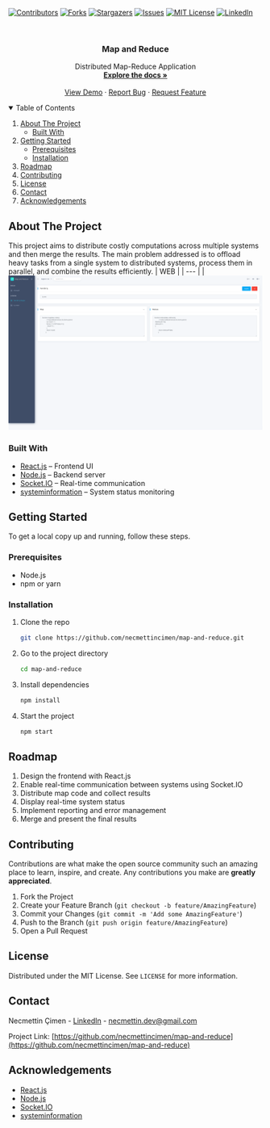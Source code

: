 [![Contributors][contributors-shield]][contributors-url]
[![Forks][forks-shield]][forks-url]
[![Stargazers][stars-shield]][stars-url]
[![Issues][issues-shield]][issues-url]
[![MIT License][license-shield]][license-url]
[![LinkedIn][linkedin-shield]][linkedin-url]

<br />
<p align="center">

  <h3 align="center">Map and Reduce</h3>

  <p align="center">
    Distributed Map-Reduce Application
    <br />
    <a href="https://github.com/necmettincimen/map-and-reduce"><strong>Explore the docs »</strong></a>
    <br />
    <br />
    <a href="#">View Demo</a>
    ·
    <a href="https://github.com/necmettincimen/map-and-reduce/issues">Report Bug</a>
    ·
    <a href="https://github.com/necmettincimen/map-and-reduce/issues">Request Feature</a>
  </p>
</p>

<details open="open">
  <summary>Table of Contents</summary>
  <ol>
    <li>
      <a href="#about-the-project">About The Project</a>
      <ul>
        <li><a href="#built-with">Built With</a></li>
      </ul>
    </li>
    <li>
      <a href="#getting-started">Getting Started</a>
      <ul>
        <li><a href="#prerequisites">Prerequisites</a></li>
        <li><a href="#installation">Installation</a></li>
      </ul>
    </li>
    <li><a href="#roadmap">Roadmap</a></li>
    <li><a href="#contributing">Contributing</a></li>
    <li><a href="#license">License</a></li>
    <li><a href="#contact">Contact</a></li>
    <li><a href="#acknowledgements">Acknowledgements</a></li>
  </ol>
</details>

## About The Project

This project aims to distribute costly computations across multiple systems and then merge the results. The main problem addressed is to offload heavy tasks from a single system to distributed systems, process them in parallel, and combine the results efficiently.
| WEB | 
| --- | 
| [![WEB](mapandreduce.png)](mapandreduce.png)
### Built With

* [React.js](https://react.dev/) – Frontend UI
* [Node.js](https://nodejs.org/) – Backend server
* [Socket.IO](https://socket.io/) – Real-time communication
* [systeminformation](https://www.npmjs.com/package/systeminformation) – System status monitoring

## Getting Started

To get a local copy up and running, follow these steps.

### Prerequisites

* Node.js
* npm or yarn

### Installation

1. Clone the repo
   ```sh
   git clone https://github.com/necmettincimen/map-and-reduce.git
   ```
2. Go to the project directory
   ```sh
   cd map-and-reduce
   ```
3. Install dependencies
   ```sh
   npm install
   ```
4. Start the project
   ```sh
   npm start
   ```

## Roadmap

1. Design the frontend with React.js  
2. Enable real-time communication between systems using Socket.IO  
3. Distribute map code and collect results  
4. Display real-time system status  
5. Implement reporting and error management  
6. Merge and present the final results  

## Contributing

Contributions are what make the open source community such an amazing place to learn, inspire, and create. Any contributions you make are **greatly appreciated**.

1. Fork the Project  
2. Create your Feature Branch (`git checkout -b feature/AmazingFeature`)  
3. Commit your Changes (`git commit -m 'Add some AmazingFeature'`)  
4. Push to the Branch (`git push origin feature/AmazingFeature`)  
5. Open a Pull Request  

## License

Distributed under the MIT License. See `LICENSE` for more information.

## Contact

Necmettin Çimen - [LinkedIn](https://linkedin.com/in/necmettincimen) - [necmettin.dev@gmail.com](mailto:necmettin.dev@gmail.com)

Project Link: [https://github.com/necmettincimen/map-and-reduce](https://github.com/necmettincimen/map-and-reduce)

## Acknowledgements

* [React.js](https://react.dev/)
* [Node.js](https://nodejs.org/)
* [Socket.IO](https://socket.io/)
* [systeminformation](https://www.npmjs.com/package/systeminformation)

<!-- MARKDOWN LINKS & IMAGES -->
[contributors-shield]: https://img.shields.io/github/contributors/necmettincimen/map-and-reduce.svg?style=for-the-badge
[contributors-url]: https://github.com/necmettincimen/map-and-reduce/graphs/contributors
[forks-shield]: https://img.shields.io/github/forks/necmettincimen/map-and-reduce.svg?style=for-the-badge
[forks-url]: https://github.com/necmettincimen/map-and-reduce/network/members
[stars-shield]: https://img.shields.io/github/stars/necmettincimen/map-and-reduce.svg?style=for-the-badge
[stars-url]: https://github.com/necmettincimen/map-and-reduce/stargazers
[issues-shield]: https://img.shields.io/github/issues/necmettincimen/map-and-reduce.svg?style=for-the-badge
[issues-url]: https://github.com/necmettincimen/map-and-reduce/issues
[license-shield]: https://img.shields.io/github/license/necmettincimen/map-and-reduce.svg?style=for-the-badge
[license-url]: https://github.com/necmettincimen/map-and-reduce/blob/master/LICENSE
[linkedin-shield]: https://img.shields.io/badge/-LinkedIn-black.svg?style=for-the-badge&logo=linkedin&colorB=555
[linkedin-url]: https://linkedin.com/in/necmettincimen